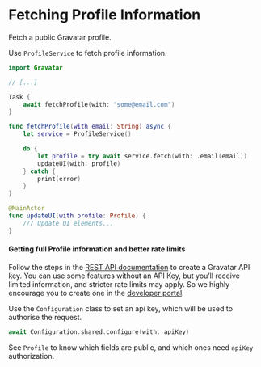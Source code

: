 #  Fetching Profile Information

Fetch a public Gravatar profile. 

Use ``ProfileService`` to fetch profile information.

```swift
import Gravatar

// [...]

Task {
    await fetchProfile(with: "some@email.com")
}

func fetchProfile(with email: String) async {
    let service = ProfileService()

    do {
        let profile = try await service.fetch(with: .email(email))
        updateUI(with: profile)
    } catch {
        print(error)
    }
}

@MainActor
func updateUI(with profile: Profile) {
    /// Update UI elements...
}
```

#### Getting full Profile information and better rate limits

Follow the steps in the [REST API documentation](https://docs.gravatar.com/api/profiles/rest-api/) to create a Gravatar API key. You can use some features without an API Key, but you’ll receive limited information, and stricter rate limits may apply. So we highly encourage you to create one in the [developer portal](https://gravatar.com/developers/).

Use the ``Configuration`` class to set an api key, which will be used to authorise the request.

```swift
await Configuration.shared.configure(with: apiKey)
```

See ``Profile`` to know which fields are public, and which ones need `apiKey` authorization.
